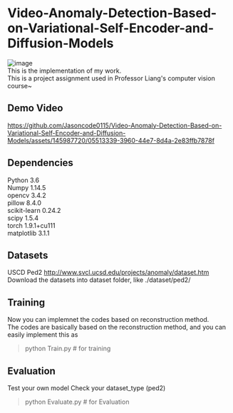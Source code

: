 # Video-Anomaly-Detection-Based-on-Variational-Self-Encoder-and-Diffusion-Models
![image](https://github.com/Jasoncode0115/Video-Anomaly-Detection-Based-on-Variational-Self-Encoder-and-Diffusion-Models/assets/145987720/53854f02-ec8b-41c6-a436-69c3b75d820b)  
This is the implementation of my work.    
This is a project assignment used in Professor Liang's computer vision course~
## Demo Video


https://github.com/Jasoncode0115/Video-Anomaly-Detection-Based-on-Variational-Self-Encoder-and-Diffusion-Models/assets/145987720/05513339-3960-44e7-8d4a-2e83ffb7878f


## Dependencies
Python 3.6  
Numpy 1.14.5  
opencv 3.4.2  
pillow 8.4.0  
scikit-learn 0.24.2  
scipy 1.5.4  
torch   1.9.1+cu111  
matplotlib 3.1.1  
## Datasets
USCD Ped2 http://www.svcl.ucsd.edu/projects/anomaly/dataset.htm  
Download the datasets into dataset folder, like ./dataset/ped2/  
## Training
Now you can implemnet the codes based on  reconstruction method.  
The codes are basically based on the reconstruction method, and you can easily implement this as
> python Train.py # for training
## Evaluation
Test your own model
Check your dataset_type (ped2)
> python Evaluate.py # for Evaluation
